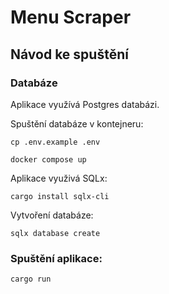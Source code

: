# Menu Scraper



## Návod ke spuštění

### Databáze
Aplikace využívá Postgres databázi.

Spuštění databáze v kontejneru:

`
cp .env.example .env
`

`
docker compose up
`

Aplikace využivá SQLx:

`
cargo install sqlx-cli
`

Vytvoření databáze:

`
sqlx database create
`

### Spuštění aplikace:
`
cargo run
`


